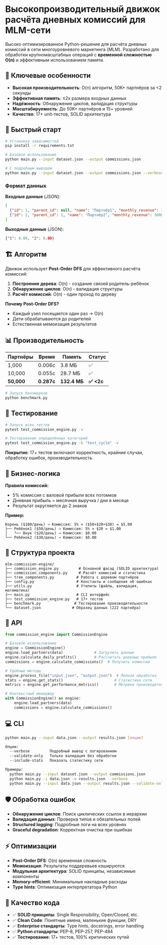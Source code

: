 # Высокопроизводительный движок расчёта дневных комиссий для MLM-сети

Высоко оптимизированное Python-решение для расчёта дневных комиссий в сети многоуровневого маркетинга (MLM). Разработано для обработки крупномасштабных операций с **временной сложностью O(n)** и эффективным использованием памяти.

## 🎯 Ключевые особенности

- **Высокая производительность**: O(n) алгоритм, 50K+ партнёров за <2 секунды
- **Эффективная память**: ≤2x размера входных данных  
- **Надёжность**: Обнаружение циклов, валидация структуры
- **Масштабируемость**: До 50K+ партнёров и 15+ уровней
- **Качество**: 17+ unit-тестов, SOLID архитектура

## 🚀 Быстрый старт

```bash
# Установка зависимостей
pip install -r requirements.txt

# Базовое использование
python main.py --input dataset.json --output commissions.json

# С подробным выводом
python main.py --input dataset.json --output commissions.json --verbose
```

### Формат данных

**Входные данные** (JSON):
```json
[
  {"id": 1, "parent_id": null, "name": "Партнёр1", "monthly_revenue": 10000},
  {"id": 2, "parent_id": 1, "name": "Партнёр2", "monthly_revenue": 5000}
]
```

**Выходные данные** (JSON):
```json
{"1": 8.06, "2": 0.00}
```

## 🏗️ Алгоритм

Движок использует **Post-Order DFS** для эффективного расчёта комиссий:

1. **Построение дерева**: O(n) - создание связей родитель-ребёнок
2. **Обнаружение циклов**: O(n) - валидация структуры  
3. **Расчёт комиссий**: O(n) - один проход по дереву

**Почему Post-Order DFS?**
- Каждый узел посещается один раз → O(n)
- Дети обрабатываются до родителей
- Естественная мемоизация результатов

## 📊 Производительность

| Партнёры | Время | Память | Статус |
|----------|-------|--------|---------|
| 1,000    | 0.006с | 3.8 МБ | ✅ |
| 10,000   | 0.055с | 28.7 МБ | ✅ |
| **50,000** | **0.287с** | **132.4 МБ** | **✅ <2с** |

```bash
# Запуск бенчмарков
python benchmark.py
```

## 🧪 Тестирование

```bash
# Запуск всех тестов
pytest test_commission_engine.py -v

# Тестирование определённых категорий
pytest test_commission_engine.py -k "test_cycle" -v
```

**Покрытие**: 17+ тестов включают корректность, крайние случаи, обработку ошибок, производительность.

## 🏢 Бизнес-логика

**Правила комиссий:**
- 5% комиссия с валовой прибыли всех потомков
- Дневная прибыль = месячная выручка / дни в месяце  
- Результат округляется до 2 знаков

**Пример:**
```
Корень ($100/день) → Комиссия: 5% × ($50+$20+$30) = $5.00
├── Ребёнок1 ($50/день) → Комиссия: 5% × $20 = $1.00
│   └── Внук ($20/день) → Комиссия: $0.00
└── Ребёнок2 ($30/день) → Комиссия: $0.00
```

## 📁 Структура проекта

```
mlm-commission-engine/
├── commission_engine.py         # Основной фасад (SOLID архитектура)
├── commission_components.py     # Расчёт комиссий и статистика
├── tree_components.py          # Работа с деревом партнёров
├── config.py                   # Константы и сообщения об ошибках
├── utils.py                    # Утилиты (файлы, валидация, математика)
├── main.py                     # CLI интерфейс  
├── test_commission_engine.py   # 17+ тестов
├── benchmark.py               # Тестирование производительности
└── dataset.json              # Образец данных (222 партнёра)
```

## 🔧 API

```python
from commission_engine import CommissionEngine

# Базовое использование
engine = CommissionEngine()
engine.load_partners(data)              # Загрузить данные
engine.calculate_daily_profits()        # Рассчитать дневные прибыли
commissions = engine.calculate_commissions()  # Получить комиссии

# Удобные методы
engine.process_file("input.json", "output.json")  # Полная обработка
stats = engine.get_stats()                       # Статистика сети
metrics = engine.get_performance_metrics()       # Метрики производительности

# Контекстный менеджер
with CommissionEngine() as engine:
    engine.load_partners(data)
    commissions = engine.calculate_commissions()
```

## 💻 CLI

```bash
python main.py --input data.json --output results.json [опции]

Опции:
  --verbose         Подробный вывод с логированием
  --validate-only   Только валидация без обработки  
  --include-stats   Показать статистику сети

Примеры:
  python main.py --input dataset.json --output commissions.json
  python main.py -i data.json -o results.json --verbose
  python main.py --input data.json --output results.json --validate-only
```

## 🛡️ Обработка ошибок

- **Обнаружение циклов**: Поиск циклических ссылок в иерархии
- **Валидация данных**: Проверка типов и обязательных полей
- **Structured logging**: Подробные логи на всех уровнях
- **Graceful degradation**: Корректная очистка при ошибках

## ⚡ Оптимизации

- **Post-Order DFS**: O(n) временная сложность
- **Мемоизация**: Результаты поддеревьев кэшируются
- **Модульная архитектура**: SOLID принципы, независимые компоненты
- **Memory-efficient**: Минимальные накладные расходы
- **Type hints**: Оптимизация интерпретатора Python

## 🎯 Качество кода

- ✅ **SOLID принципы**: Single Responsibility, Open/Closed, etc.
- ✅ **Clean Code**: Понятные имена, маленькие функции, DRY
- ✅ **Enterprise стандарты**: Type hints, docstrings, error handling
- ✅ **Python стандарты**: PEP-8, PEP-257, PEP-484
- ✅ **Тестирование**: 17+ тестов, 100% критических путей
